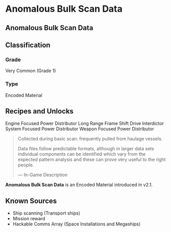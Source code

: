 # Anomalous Bulk Scan Data
##  Anomalous Bulk Scan Data

## Classification

### Grade

Very Common (Grade 1)

### Type

Encoded Material

## Recipes and Unlocks

Engine Focused Power Distributor
 Long Range Frame Shift Drive Interdictor
 System Focused Power Distributor
 Weapon Focused Power Distributor

> 
> 
> Collected during basic scan: frequently pulled from haulage vessels.
> 
> Data files follow predictable formats, although in larger data sets individual components can be identified which vary from the expected pattern analysis and these can prove very useful to the right people.
> 
> 
> — In-Game Description
> 

**Anomalous Bulk Scan Data** is an Encoded Material introduced in v2.1.

## Known Sources

- Ship scanning (Transport ships)
- Mission reward
- Hackable Comms Array (Space Installations and Megaships)